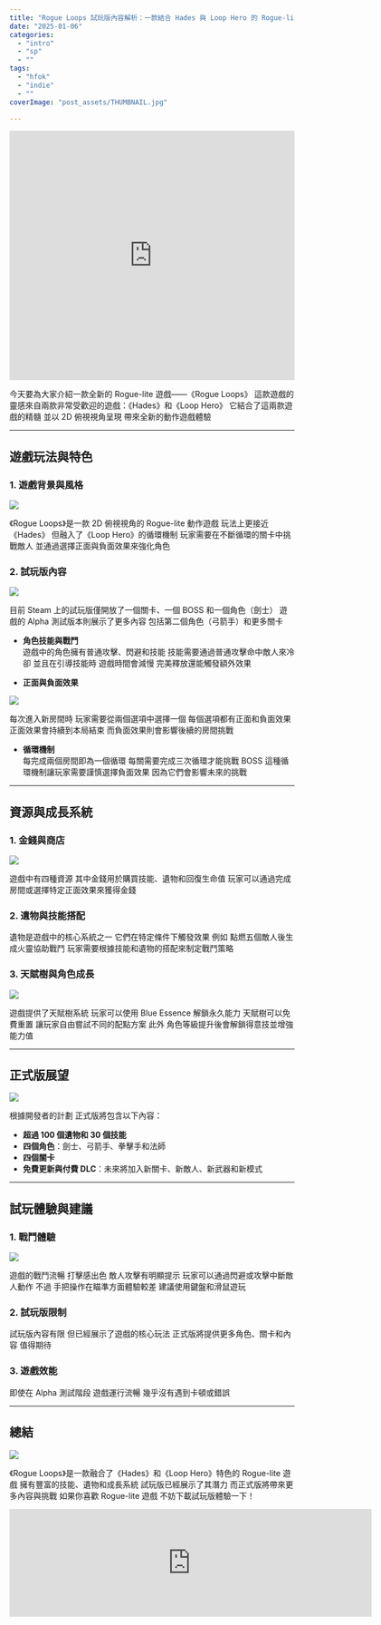 ```yaml
---
title: "Rogue Loops 試玩版內容解析：一款結合 Hades 與 Loop Hero 的 Rogue-lite 遊戲"
date: "2025-01-06"
categories:
  - "intro"
  - "sp"
  - ""
tags:
  - "hfok"
  - "indie"
  - ""
coverImage: "post_assets/THUMBNAIL.jpg"

---
```


<!-- Embed -->

<iframe width="100%" height="440" src="https://www.youtube.com/embed/55xqLXShEFU" 
  title="YouTube video player" frameborder="0" allow="accelerometer; autoplay;
  clipboard-write; encrypted-media; gyroscope; picture-in-picture; web-share"
  referrerpolicy="strict-origin-when-cross-origin" allowfullscreen></iframe>


<!-- Context -->

今天要為大家介紹一款全新的 Rogue-lite 遊戲——《Rogue Loops》
這款遊戲的靈感來自兩款非常受歡迎的遊戲：《Hades》和《Loop Hero》
它結合了這兩款遊戲的精髓
並以 2D 俯視視角呈現
帶來全新的動作遊戲體驗


---

## **遊戲玩法與特色**

### **1. 遊戲背景與風格**

![](post_assets/ss_cc0abf41037ec1ef3a25de27dc06c5616b2f2bc7.600x338.jpg)

《Rogue Loops》是一款 2D 俯視視角的 Rogue-lite 動作遊戲
玩法上更接近《Hades》
但融入了《Loop Hero》的循環機制
玩家需要在不斷循環的關卡中挑戰敵人
並通過選擇正面與負面效果來強化角色


### **2. 試玩版內容**

![](post_assets/ss_bd10768c49e211c86b7123d4230a7b4a7afee4d5.600x338.jpg)

目前 Steam 上的試玩版僅開放了一個關卡、一個 BOSS 和一個角色（劍士）
遊戲的 Alpha 測試版本則展示了更多內容
包括第二個角色（弓箭手）和更多關卡


- **角色技能與戰鬥**  
  遊戲中的角色擁有普通攻擊、閃避和技能
技能需要通過普通攻擊命中敵人來冷卻
並且在引導技能時
遊戲時間會減慢
完美釋放還能觸發額外效果


- **正面與負面效果**  

![](post_assets/ss_c6b9212ef6008e1daddf09a0dceb63bf00f7b0b2.600x338.jpg)

  每次進入新房間時
玩家需要從兩個選項中選擇一個
每個選項都有正面和負面效果
正面效果會持續到本局結束
而負面效果則會影響後續的房間挑戰


- **循環機制**  
  每完成兩個房間即為一個循環
每關需要完成三次循環才能挑戰 BOSS
這種循環機制讓玩家需要謹慎選擇負面效果
因為它們會影響未來的挑戰


---

## **資源與成長系統**

### **1. 金錢與商店**

![](post_assets/20250128_15-49-44.png)

遊戲中有四種資源
其中金錢用於購買技能、遺物和回復生命值
玩家可以通過完成房間或選擇特定正面效果來獲得金錢


### **2. 遺物與技能搭配**
遺物是遊戲中的核心系統之一
它們在特定條件下觸發效果
例如 點燃五個敵人後生成火靈協助戰鬥
玩家需要根據技能和遺物的搭配來制定戰鬥策略


### **3. 天賦樹與角色成長**

![](post_assets/ss_caaa22850f8c5efeb9806e9f1c7595bb463bbe6e.600x338.jpg)

遊戲提供了天賦樹系統
玩家可以使用 Blue Essence 解鎖永久能力
天賦樹可以免費重置
讓玩家自由嘗試不同的配點方案
此外 角色等級提升後會解鎖得意技並增強能力值


---

## **正式版展望**

![](post_assets/ss_72cb736df15eca91fa624d8f4df8e4a40a6473c5.600x338.jpg)

根據開發者的計劃
正式版將包含以下內容：
- **超過 100 個遺物和 30 個技能**  
- **四個角色**：劍士、弓箭手、拳擊手和法師  
- **四個關卡**  
- **免費更新與付費 DLC**：未來將加入新關卡、新敵人、新武器和新模式  

---

## **試玩體驗與建議**

### **1. 戰鬥體驗**

![](post_assets/ss_eddab933583dd8774e0572b62d3b6ca5a27b3afb.600x338.jpg)

遊戲的戰鬥流暢
打擊感出色
敵人攻擊有明顯提示
玩家可以通過閃避或攻擊中斷敵人動作
不過 手把操作在瞄準方面體驗較差
建議使用鍵盤和滑鼠遊玩


### **2. 試玩版限制**
試玩版內容有限
但已經展示了遊戲的核心玩法
正式版將提供更多角色、關卡和內容
值得期待


### **3. 遊戲效能**
即使在 Alpha 測試階段
遊戲運行流暢
幾乎沒有遇到卡頓或錯誤


---

## **總結**

![](post_assets/20250128_15-50-54.png)

《Rogue Loops》是一款融合了《Hades》和《Loop Hero》特色的 Rogue-lite 遊戲
擁有豐富的技能、遺物和成長系統
試玩版已經展示了其潛力
而正式版將帶來更多內容與挑戰
如果你喜歡 Rogue-lite 遊戲
不妨下載試玩版體驗一下！

<iframe src="https://store.steampowered.com/widget/3275010/?utm_source=homepage&utm_campaign=mycampaign" frameborder="0" width="640" height="190"></iframe>



